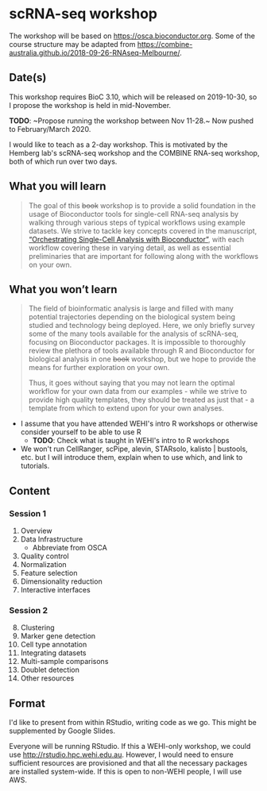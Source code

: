 # scRNA-seq workshop

The workshop will be based on https://osca.bioconductor.org.
Some of the course structure may be adapted from https://combine-australia.github.io/2018-09-26-RNAseq-Melbourne/.

## Date(s)

This workshop requires BioC 3.10, which will be released on 2019-10-30, so I propose the workshop is held in mid-November.

**TODO**: ~Propose running the workshop between Nov 11-28.~ Now pushed to February/March 2020.

I would like to teach as a 2-day workshop.
This is motivated by the Hemberg lab's scRNA-seq workshop and the COMBINE RNA-seq workshop, both of which run over two days.

## What you will learn

> The goal of this ~~book~~ workshop is to provide a solid foundation in the usage of Bioconductor tools for single-cell RNA-seq analysis by walking through various steps of typical workflows using example datasets. We strive to tackle key concepts covered in the manuscript, [“Orchestrating Single-Cell Analysis with Bioconductor”](https://www.biorxiv.org/content/10.1101/590562v1), with each workflow covering these in varying detail, as well as essential preliminaries that are important for following along with the workflows on your own.

## What you won’t learn

> The field of bioinformatic analysis is large and filled with many potential trajectories depending on the biological system being studied and technology being deployed. Here, we only briefly survey some of the many tools available for the analysis of scRNA-seq, focusing on Bioconductor packages. It is impossible to thoroughly review the plethora of tools available through R and Bioconductor for biological analysis in one ~~book~~ workshop, but we hope to provide the means for further exploration on your own.
>
> Thus, it goes without saying that you may not learn the optimal workflow for your own data from our examples - while we strive to provide high quality templates, they should be treated as just that - a template from which to extend upon for your own analyses.

- I assume that you have attended WEHI's intro R workshops or otherwise consider yourself to be able to use R
    - **TODO**: Check what is taught in WEHI's intro to R workshops
- We won't run CellRanger, scPipe, alevin, STARsolo, kalisto | bustools, etc. but I will introduce them, explain when to use which, and link to tutorials.

## Content

### Session 1

1. Overview
2. Data Infrastructure
    - Abbreviate from OSCA
3. Quality control
4. Normalization
5. Feature selection
6. Dimensionality reduction
7. Interactive interfaces

### Session 2

8. Clustering
9. Marker gene detection
10. Cell type annotation
11. Integrating datasets
12. Multi-sample comparisons
13. Doublet detection
14. Other resources

## Format

I'd like to present from within RStudio, writing code as we go.
This might be supplemented by Google Slides.

Everyone will be running RStudio.
If this a WEHI-only workshop, we could use http://rstudio.hpc.wehi.edu.au.
However, I would need to ensure sufficient resources are provisioned and that all the necessary packages are installed system-wide.
If this is open to non-WEHI people, I will use AWS.
